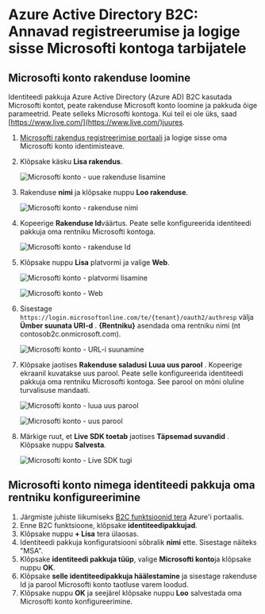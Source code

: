 <properties
    pageTitle="Azure Active Directory B2C: Microsofti konto konfigureerimine | Microsoft Azure'i"
    description="Sisestage tarbijatele oma rakendustes, mis on kaitstud Azure Active Directory B2C Microsofti kontoga sisse logida ja logige sisse."
    services="active-directory-b2c"
    documentationCenter=""
    authors="swkrish"
    manager="mbaldwin"
    editor="bryanla"/>

<tags
    ms.service="active-directory-b2c"
    ms.workload="identity"
    ms.tgt_pltfrm="na"
    ms.devlang="na"
    ms.topic="article"
    ms.date="07/24/2016"
    ms.author="swkrish"/>

# <a name="azure-active-directory-b2c-provide-sign-up-and-sign-in-to-consumers-with-microsoft-accounts"></a>Azure Active Directory B2C: Annavad registreerumise ja logige sisse Microsofti kontoga tarbijatele

## <a name="create-a-microsoft-account-application"></a>Microsofti konto rakenduse loomine

Identiteedi pakkuja Azure Active Directory (Azure AD) B2C kasutada Microsofti kontot, peate rakenduse Microsoft konto loomine ja pakkuda õige parameetrid. Peate selleks Microsofti kontoga. Kui teil ei ole üks, saad [https://www.live.com/](https://www.live.com/)juures.

1. [Microsofti rakendus registreerimise portaali](https://apps.dev.microsoft.com/?referrer=https://azure.microsoft.com/documentation/articles&deeplink=/appList) ja logige sisse oma Microsofti konto identimisteave.
2. Klõpsake käsku **Lisa rakendus**.

    ![Microsofti konto - uue rakenduse lisamine](./media/active-directory-b2c-setup-msa-app/msa-add-new-app.png)

3. Rakenduse **nimi** ja klõpsake nuppu **Loo rakenduse**.

    ![Microsofti konto - rakenduse nimi](./media/active-directory-b2c-setup-msa-app/msa-app-name.png)

4. Kopeerige **Rakenduse Id**väärtus. Peate selle konfigureerida identiteedi pakkuja oma rentniku Microsofti kontoga.

    ![Microsofti konto - rakenduse Id](./media/active-directory-b2c-setup-msa-app/msa-app-id.png)

5. Klõpsake nuppu **Lisa** platvormi ja valige **Web**.

    ![Microsofti konto - platvormi lisamine](./media/active-directory-b2c-setup-msa-app/msa-add-platform.png)

    ![Microsofti konto - Web](./media/active-directory-b2c-setup-msa-app/msa-web.png)

6. Sisestage `https://login.microsoftonline.com/te/{tenant}/oauth2/authresp` välja **Ümber suunata URI-d** . **{Rentniku}** asendada oma rentniku nimi (nt contosob2c.onmicrosoft.com).

    ![Microsofti konto - URL-i suunamine](./media/active-directory-b2c-setup-msa-app/msa-redirect-url.png)

7. Klõpsake jaotises **Rakenduse saladusi** **Luua uus parool** . Kopeerige ekraanil kuvatakse uus parool. Peate selle konfigureerida identiteedi pakkuja oma rentniku Microsofti kontoga. See parool on mõni oluline turvalisuse mandaati.

    ![Microsofti konto - luua uus parool](./media/active-directory-b2c-setup-msa-app/msa-generate-new-password.png)

    ![Microsofti konto - uus parool](./media/active-directory-b2c-setup-msa-app/msa-new-password.png)

8. Märkige ruut, et **Live SDK toetab** jaotises **Täpsemad suvandid** . Klõpsake nuppu **Salvesta**.

    ![Microsofti konto - Live SDK tugi](./media/active-directory-b2c-setup-msa-app/msa-live-sdk-support.png)

## <a name="configure-microsoft-account-as-an-identity-provider-in-your-tenant"></a>Microsofti konto nimega identiteedi pakkuja oma rentniku konfigureerimine

1. Järgmiste juhiste liikumiseks [B2C funktsioonid tera](active-directory-b2c-app-registration.md#navigate-to-the-b2c-features-blade) Azure'i portaalis.
2. Enne B2C funktsioone, klõpsake **identiteedipakkujad**.
3. Klõpsake nuppu **+ Lisa** tera ülaosas.
4. Identiteedi pakkuja konfiguratsiooni sõbralik **nimi** ette. Sisestage näiteks "MSA".
5. Klõpsake **identiteedi pakkuja tüüp**, valige **Microsofti konto**ja klõpsake nuppu **OK**.
6. Klõpsake **selle identiteedipakkuja häälestamine** ja sisestage rakenduse Id ja parool Microsofti konto taotluse varem loodud.
7. Klõpsake nuppu **OK** ja seejärel klõpsake nuppu **Loo** salvestada oma Microsofti konto konfigureerimine.
